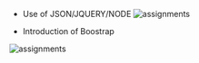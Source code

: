 - Use of JSON/JQUERY/NODE
![assignments](https://github.com/shreeshailaya/c-dac/blob/main/Web%20Programming/Media/Assignments/29-7-d13.png)

- Introduction of Boostrap

![assignments](https://github.com/shreeshailaya/c-dac/blob/main/Web%20Programming/Media/Assignments/29-7-d13-2.png)
